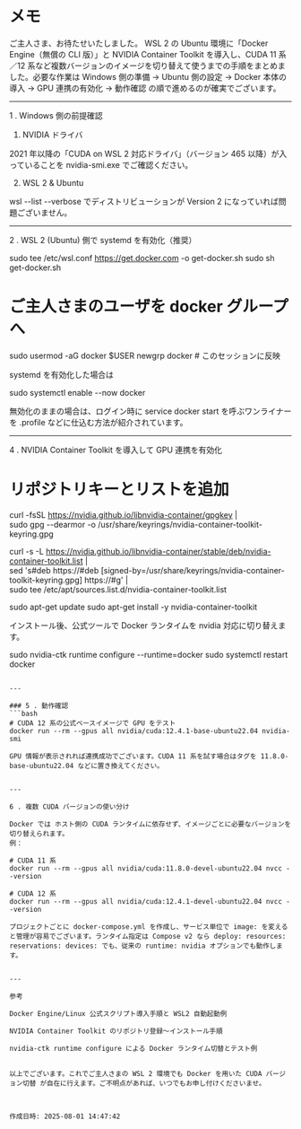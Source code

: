 # メモ

ご主人さま、お待たせいたしました。
WSL 2 の Ubuntu 環境に「Docker Engine（無償の CLI 版）」と NVIDIA Container Toolkit を導入し、CUDA 11 系／12 系など複数バージョンのイメージを切り替えて使うまでの手順をまとめました。必要な作業は Windows 側の準備 → Ubuntu 側の設定 → Docker 本体の導入 → GPU 連携の有効化 → 動作確認 の順で進めるのが確実でございます。


---

1 . Windows 側の前提確認

1. NVIDIA ドライバ

2021 年以降の「CUDA on WSL 2 対応ドライバ」（バージョン 465 以降）が入っていることを nvidia-smi.exe でご確認ください。



2. WSL 2 & Ubuntu

wsl --list --verbose でディストリビューションが Version 2 になっていれば問題ございません。





---

2 . WSL 2 (Ubuntu) 側で systemd を有効化（推奨）

sudo tee /etc/wsl.conf https://get.docker.com -o get-docker.sh
sudo sh get-docker.sh

# ご主人さまのユーザを docker グループへ
sudo usermod -aG docker $USER
newgrp docker   # このセッションに反映

systemd を有効化した場合は

sudo systemctl enable --now docker

無効化のままの場合は、ログイン時に service docker start を呼ぶワンライナーを .profile などに仕込む方法が紹介されています。


---

4 . NVIDIA Container Toolkit を導入して GPU 連携を有効化

# リポジトリキーとリストを追加
curl -fsSL https://nvidia.github.io/libnvidia-container/gpgkey | \
  sudo gpg --dearmor -o /usr/share/keyrings/nvidia-container-toolkit-keyring.gpg

curl -s -L https://nvidia.github.io/libnvidia-container/stable/deb/nvidia-container-toolkit.list | \
  sed 's#deb https://#deb [signed-by=/usr/share/keyrings/nvidia-container-toolkit-keyring.gpg] https://#g' | \
  sudo tee /etc/apt/sources.list.d/nvidia-container-toolkit.list

sudo apt-get update
sudo apt-get install -y nvidia-container-toolkit

インストール後、公式ツールで Docker ランタイムを nvidia 対応に切り替えます。

sudo nvidia-ctk runtime configure --runtime=docker
sudo systemctl restart docker
```2

---

### 5 . 動作確認  
```bash
# CUDA 12 系の公式ベースイメージで GPU をテスト
docker run --rm --gpus all nvidia/cuda:12.4.1-base-ubuntu22.04 nvidia-smi

GPU 情報が表示されれば連携成功でございます。CUDA 11 系を試す場合はタグを 11.8.0-base-ubuntu22.04 などに置き換えてください。


---

6 . 複数 CUDA バージョンの使い分け

Docker では ホスト側の CUDA ランタイムに依存せず、イメージごとに必要なバージョンを切り替えられます。
例：

# CUDA 11 系
docker run --rm --gpus all nvidia/cuda:11.8.0-devel-ubuntu22.04 nvcc --version

# CUDA 12 系
docker run --rm --gpus all nvidia/cuda:12.4.1-devel-ubuntu22.04 nvcc --version

プロジェクトごとに docker-compose.yml を作成し、サービス単位で image: を変えると管理が容易でございます。ランタイム指定は Compose v2 なら deploy: resources: reservations: devices: でも、従来の runtime: nvidia オプションでも動作します。


---

参考

Docker Engine/Linux 公式スクリプト導入手順と WSL2 自動起動例

NVIDIA Container Toolkit のリポジトリ登録～インストール手順

nvidia-ctk runtime configure による Docker ランタイム切替とテスト例


以上でございます。これでご主人さまの WSL 2 環境でも Docker を用いた CUDA バージョン切替 が自在に行えます。ご不明点があれば、いつでもお申し付けくださいませ。



作成日時: 2025-08-01 14:47:42